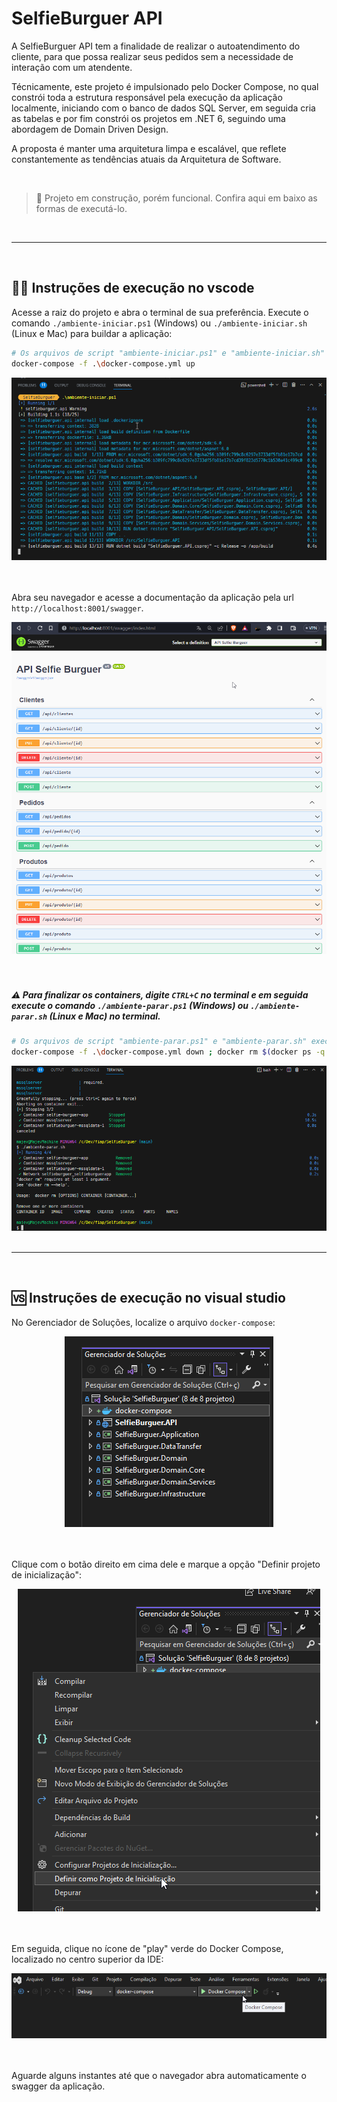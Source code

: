 ﻿# SelfieBurguer API

A SelfieBurguer API tem a finalidade de realizar o autoatendimento do cliente, para que possa realizar seus pedidos sem a necessidade de interação com um atendente.

Técnicamente, este projeto é impulsionado pelo Docker Compose, no qual constrói toda a estrutura responsável pela execução da aplicação localmente, iniciando com o banco de dados SQL Server, em seguida cria as tabelas e por fim constrói os projetos em .NET 6, seguindo uma abordagem de Domain Driven Design. 

A proposta é manter uma arquitetura limpa e escalável, que reflete constantemente as tendências atuais da Arquitetura de Software.

<br>

> 🚧 Projeto em construção, porém funcional. Confira aqui em baixo as formas de executá-lo.

<br>
<hr>
<br>

## 👨‍💻 Instruções de execução no vscode
Acesse a raiz do projeto e abra o terminal de sua preferência.
Execute o comando `./ambiente-iniciar.ps1` (Windows) ou `./ambiente-iniciar.sh` (Linux e Mac) para buildar a aplicação:

```sh
# Os arquivos de script "ambiente-iniciar.ps1" e "ambiente-iniciar.sh" executam:
docker-compose -f .\docker-compose.yml up
```

<div style="text-align:center;">
	<img src="./assets/1.png">
</div>

<br>
<br>

Abra seu navegador e acesse a documentação da aplicação pela url `http://localhost:8001/swagger`.

<div style="text-align:center;">
	<img src="./assets/2.png">
</div>

<br>
<br>

##### ⚠️ Para finalizar os containers, digite `CTRL+C` no terminal e em seguida execute o comando `./ambiente-parar.ps1` (Windows) ou `./ambiente-parar.sh` (Linux e Mac) no terminal.

```sh
# Os arquivos de script "ambiente-parar.ps1" e "ambiente-parar.sh" executam:
docker-compose -f .\docker-compose.yml down ; docker rm $(docker ps -q --filter status=exited) ;  docker ps -a
```

<div style="text-align:center;">
	<img src="./assets/3.png">
</div>

<br>
<hr>
<br>

## 🆚 Instruções de execução no visual studio
No Gerenciador de Soluções, localize o arquivo `docker-compose`:
<div style="text-align:center;">
	<img src="./assets/4.png">
</div>

<br>
<br>


Clique com o botão direito em cima dele e marque a opção "Definir projeto de inicialização":
<div style="text-align:center;">
	<img src="./assets/5.png">
</div>

<br>
<br>

Em seguida, clique no ícone de "play" verde do Docker Compose, localizado no centro superior da IDE:
<div style="text-align:center;">
	<img src="./assets/6.png">
</div>

<br>
<br>

Aguarde alguns instantes até que o navegador abra automaticamente o swagger da aplicação.